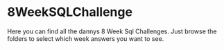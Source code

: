 # 8WeekSQLChallenge
Here you can find all the dannys 8 Week Sql Challenges. Just browse the folders to select which week answers you want to see.
